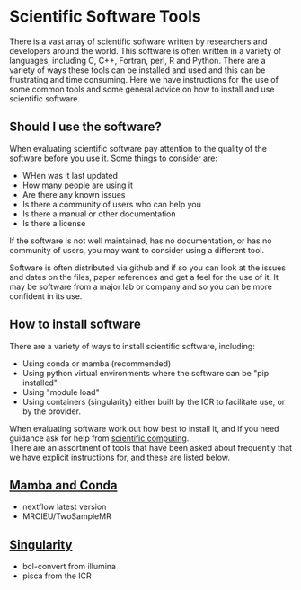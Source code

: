 # Scientific Software Tools

There is a vast array of scientific software written by researchers and developers around the world.  This software is often written in a variety of languages, including C, C++, Fortran, perl, R and Python.  There are a variety of ways these tools can be installed and used and this can be frustrating and time consuming. Here we have instructions for the use of some common tools and some general advice on how to install and use scientific software.

## Should I use the software?
When evaluating scientific software pay attention to the quality of the software before you use it.  Some things to consider are:
- WHen was it last updated
- How many people are using it
- Are there any known issues
- Is there a community of users who can help you
- Is there a manual or other documentation
- Is there a license

If the software is not well maintained, has no documentation, or has no community of users, you may want to consider using a different tool.

Software is often distributed via github and if so you can look at the issues and dates on the files, paper references and get a feel for the use of it. It may be software from a major lab or company and so you can be more confident in its use.


## How to install software
There are a variety of ways to install scientific software, including:
- Using conda or mamba (recommended)
- Using python virtual environments where the software can be "pip installed"
- Using "module load"
- Using containers (singularity) either built by the ICR to facilitate use, or by the provider.

When evaluating software work out how best to install it, and if you need guidance ask for help from [scientific computing](mainto:schelpdesk).  
There are an assortment of tools that have been asked about frequently that we have explicit instructions for, and these are listed below.

## [Mamba and Conda](mamba-tools.md)
- nextflow latest version
- MRCIEU/TwoSampleMR

## [Singularity](container-tools.md)
- bcl-convert from illumina
- pisca from the ICR







